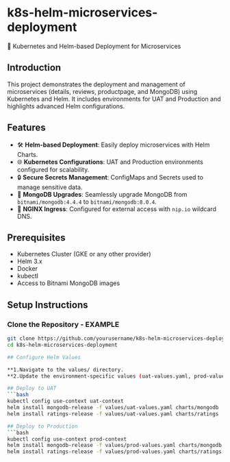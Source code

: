 # k8s-helm-microservices-deployment
🚀 Kubernetes and Helm-based Deployment for Microservices

## Introduction
This project demonstrates the deployment and management of microservices (details, reviews, productpage, and MongoDB) using Kubernetes and Helm. It includes environments for UAT and Production and highlights advanced Helm configurations.

## Features
- 🛠 **Helm-based Deployment**: Easily deploy microservices with Helm Charts.
- 🌐 **Kubernetes Configurations**: UAT and Production environments configured for scalability.
- 🔒 **Secure Secrets Management**: ConfigMaps and Secrets used to manage sensitive data.
- 🔄 **MongoDB Upgrades**: Seamlessly upgrade MongoDB from `bitnami/mongodb:4.4.4` to `bitnami/mongodb:8.0.4`.
- 🚀 **NGINX Ingress**: Configured for external access with `nip.io` wildcard DNS.

## Prerequisites
- Kubernetes Cluster (GKE or any other provider)
- Helm 3.x
- Docker
- kubectl
- Access to Bitnami MongoDB images

## Setup Instructions

### Clone the Repository - EXAMPLE
```bash
git clone https://github.com/yourusername/k8s-helm-microservices-deployment.git
cd k8s-helm-microservices-deployment

## Configure Helm Values

**1.Navigate to the values/ directory.
**2.Update the environment-specific values (uat-values.yaml, prod-values.yaml).

## Deploy to UAT
```bash
kubectl config use-context uat-context
helm install mongodb-release -f values/uat-values.yaml charts/mongodb
helm install ratings-release -f values/uat-values.yaml charts/ratings

## Deploy to Production
```bash
kubectl config use-context prod-context
helm install mongodb-release -f values/prod-values.yaml charts/mongodb
helm install ratings-release -f values/prod-values.yaml charts/ratings




